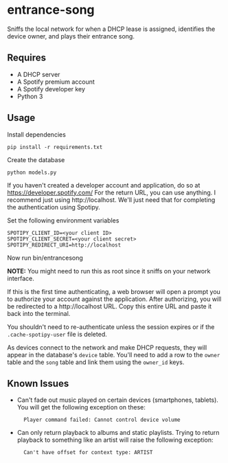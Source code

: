 entrance-song
===============

Sniffs the local network for when a DHCP lease is assigned, identifies the device
owner, and plays their entrance song.

## Requires

* A DHCP server
* A Spotify premium account
* A Spotify developer key 
* Python 3

## Usage

Install dependencies

    pip install -r requirements.txt

Create the database 

    python models.py

If you haven't created a developer account and application, do so at https://developer.spotify.com/
For the return URL, you can use anything. I recommend just using http://localhost. We'll just need that 
for completing the authentication using Spotipy. 

Set the following environment variables

    SPOTIPY_CLIENT_ID=<your client ID>
    SPOTIPY_CLIENT_SECRET=<your client secret>
    SPOTIPY_REDIRECT_URI=http://localhost

Now run bin/entrancesong

**NOTE:** You might need to run this as root since it sniffs on your network interface.

If this is the first time authenticating, a web browser will open a prompt you to 
authorize your account against the application. After authorizing, you will be 
redirected to a http://localhost URL. Copy this entire URL and paste it back into the terminal.

You shouldn't need to re-authenticate unless the session expires or if the `.cache-spotipy-user` file is
deleted.

As devices connect to the network and make DHCP requests, they will appear in the 
database's `device` table. You'll need to add a row to the `owner` table and the
`song` table and link them using the `owner_id` keys.


## Known Issues

* Can't fade out music played on certain devices (smartphones, tablets). You will get the
  following exception on these: 

        Player command failed: Cannot control device volume

* Can only return playback to albums and static playlists. Trying to return playback to
  something like an artist will raise the following exception:

        Can't have offset for context type: ARTIST

